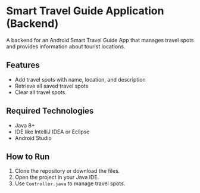 # Smart Travel Guide Application (Backend)

A backend for an Android Smart Travel Guide App that manages travel spots and provides information about tourist locations.

## Features
- Add travel spots with name, location, and description
- Retrieve all saved travel spots
- Clear all travel spots

## Required Technologies
- Java 8+
- IDE like IntelliJ IDEA or Eclipse
- Android Studio 

## How to Run
1. Clone the repository or download the files.
2. Open the project in your Java IDE.
3. Use `Controller.java` to manage travel spots.
